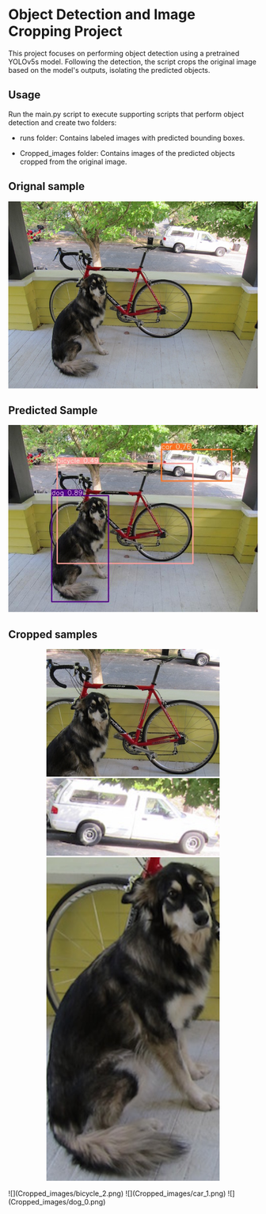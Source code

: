 # Object Detection and Image Cropping Project
This project focuses on performing object detection using a pretrained YOLOv5s model. Following the detection, the script crops the original image based on the model's outputs, isolating the predicted objects.


## Usage
Run the main.py script to execute supporting scripts that perform object detection and create two folders:

- runs folder: Contains labeled images with predicted bounding boxes.

- Cropped_images folder: Contains images of the predicted objects cropped from the original image.

## Orignal sample
![](dog.jpg)
## Predicted Sample

![](runs/detect/exp/image0.jpg)

## Cropped samples
<p align="center">
  <img src="./Cropped_images/bicycle_2.png" width="350">
  <img src="./Cropped_images/car_1.png" width="350" >
  <img src="./Cropped_images/dog_0.png" width="350" >
</p>
![](Cropped_images/bicycle_2.png)
![](Cropped_images/car_1.png)
![](Cropped_images/dog_0.png)
